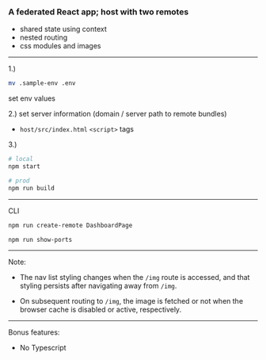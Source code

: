 ### A federated React app; host with two remotes 

- shared state using context 
- nested routing 
- css modules and images

--- 

1.)
```bash
mv .sample-env .env
```
set env values

2.) set server information (domain / server path to remote bundles)
- `host/src/index.html` `<script>` tags 

3.)  
```bash 
# local 
npm start

# prod 
npm run build
```

---
CLI
```bash 
npm run create-remote DashboardPage
```
```bash 
npm run show-ports
```

---

Note:
- The nav list styling changes when the `/img` route is accessed, and that styling persists after navigating away from `/img`.

- On subsequent routing to `/img`, the image is fetched or not when the browser cache is disabled or active, respectively.

---

Bonus features:
- No Typescript
